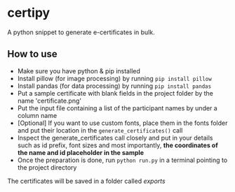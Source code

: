 # certipy

A python snippet to generate e-certificates in bulk.

## How to use

- Make sure you have python & pip installed
- Install pillow (for image processing) by running `pip install pillow`
- Install pandas (for data processing) by running `pip install pandas`
- Put a sample certificate with blank fields in the project folder by the name 'certificate.png'
- Put the input file containing a list of the participant names by under a column name
- [Optional] If you want to use custom fonts, place them in the fonts folder and put their location in the `generate_certificates()` call
- Inspect the generate_certificates call closely and put in your details such as id prefix, font sizes and most importantly, **the coordinates of the name and id placeholder in the sample**
- Once the preparation is done, run `python run.py` in a terminal pointing to the project directory

The certificates will be saved in a folder called *exports*
